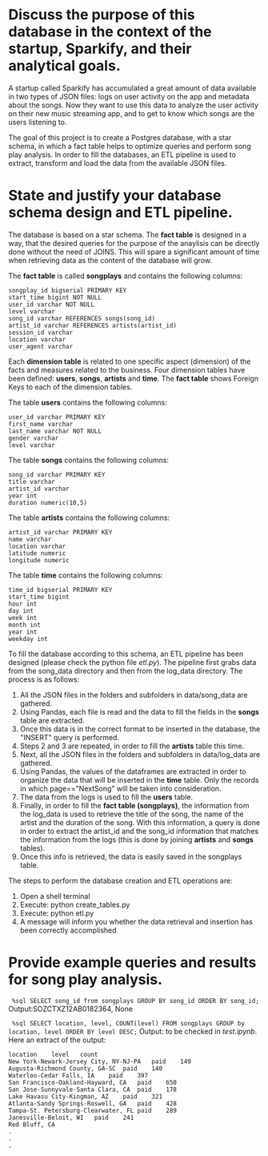 
# Discuss the purpose of this database in the context of the startup, Sparkify, and their analytical goals.

A startup called Sparkify has accumulated a great amount of data available in two types of JSON files: logs on user activity on the app and metadata about the songs. Now they want to use this data to analyze the user activity on their new music streaming app, and to get to know which songs are the users listening to.

The goal of this project is to create a Postgres database, with a star schema, in which a fact table helps to optimize queries and perform song play analysis. In order to fill the databases, an ETL pipeline is used to extract, transform and load the data from the available JSON files.


# State and justify your database schema design and ETL pipeline.

The database is based on a star schema. The **fact table** is designed in a way, that the desired queries for the purpose of the anaylisis can be directly done without the need of JOINS. This will spare a significant amount of time when retrieving data as the content of the database will grow.

The **fact table** is called **songplays** and contains the following columns:

    songplay_id bigserial PRIMARY KEY
    start_time bigint NOT NULL
    user_id varchar NOT NULL
    level varchar
    song_id varchar REFERENCES songs(song_id)
    artist_id varchar REFERENCES artists(artist_id)
    session_id varchar
    location varchar
    user_agent varchar

Each **dimension table** is related to one specific aspect (dimension) of the facts and measures related to the business. Four dimension tables have been defined: **users**, **songs**, **artists** and **time**. The **fact table** shows Foreign Keys to each of the dimension tables.

The table **users** contains the following columns:
    
    user_id varchar PRIMARY KEY
    first_name varchar
    last_name varchar NOT NULL
    gender varchar
    level varchar

The table **songs** contains the following columns:

    song_id varchar PRIMARY KEY
    title varchar
    artist_id varchar
    year int
    duration numeric(10,5)

The table **artists** contains the following columns:

    artist_id varchar PRIMARY KEY
    name varchar
    location varchar
    latitude numeric
    longitude numeric

The table **time** contains the following columns:

    time_id bigserial PRIMARY KEY
    start_time bigint
    hour int
    day int
    week int
    month int
    year int
    weekday int

To fill the database according to this schema, an ETL pipeline has been designed (please check the python file *etl.py*). The pipeline first grabs data from the song_data directory and then from the log_data directory. The process is as follows:
1. All the JSON files in the folders and subfolders in data/song_data are gathered.
2. Using Pandas, each file is read and the data to fill the fields in the **songs** table are extracted.
3. Once this data is in the correct format to be inserted in the database, the "INSERT" query is performed.
4. Steps 2 and 3 are repeated, in order to fill the **artists** table this time.
5. Next, all the JSON files in the folders and subfolders in data/log_data are gathered.
6. Using Pandas, the values of the dataframes are extracted in order to organize the data that will be inserted in the **time** table. Only the records in which page=="NextSong" will be taken into consideration.
7. The data from the logs is used to fill the **users** table.
8. Finally, in order to fill the **fact table (songplays)**, the information from the log_data is used to retrieve the title of the song, the name of the artist and the duration of the song. With this information, a query is done in order to  extract the artist_id and the song_id information that matches the information from the logs (this is done by joining **artists** and **songs** tables). 
9. Once this info is retrieved, the data is easily saved in the songplays table.

The steps to perform the database creation and ETL operations are:
1. Open a shell terminal
2. Execute: python create_tables.py
3. Execute: python etl.py
4. A message will inform you whether the data retrieval and insertion has been correctly accomplished


# Provide example queries and results for song play analysis.
` %sql SELECT song_id from songplays GROUP BY song_id ORDER BY song_id;`
Output:SOZCTXZ12AB0182364, None

` %sql SELECT location, level, COUNT(level) FROM songplays GROUP by location, level ORDER BY level DESC;`
Output: to be checked in *test.ipynb*. Here an extract of the output:

    location	level	count
    New York-Newark-Jersey City, NY-NJ-PA	paid	149
    Augusta-Richmond County, GA-SC	paid	140
    Waterloo-Cedar Falls, IA	paid	397
    San Francisco-Oakland-Hayward, CA	paid	650
    San Jose-Sunnyvale-Santa Clara, CA	paid	178
    Lake Havasu City-Kingman, AZ	paid	321
    Atlanta-Sandy Springs-Roswell, GA	paid	428
    Tampa-St. Petersburg-Clearwater, FL	paid	289
    Janesville-Beloit, WI	paid	241
    Red Bluff, CA
    .
    .
    .